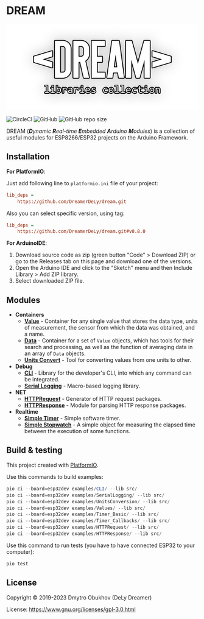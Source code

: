 # DREAM

<p align="center">
  <img alt="logo" src="extra/logo.png">
</p>

![CircleCI](https://img.shields.io/circleci/build/github/DreamerDeLy/dream)
![GitHub](https://img.shields.io/github/license/DreamerDeLy/dream)
![GitHub repo size](https://img.shields.io/github/repo-size/DreamerDeLy/dream)

DREAM (_**D**ynamic **R**eal-time **E**mbedded **A**rduino **M**odules_) is a collection of useful modules for ESP8266/ESP32 projects on the Arduino Framework.

## Installation 

**For PlatformIO**: 

Just add following line to `platformio.ini` file of your project:

```ini
lib_deps = 
	https://github.com/DreamerDeLy/dream.git
```

Also you can select specific version, using tag:

```ini
lib_deps = 
	https://github.com/DreamerDeLy/dream.git#v0.8.0
```

**For ArduinoIDE**: 

1. Download source code as zip (green button "Code" > Download ZIP) or go to the Releases tab on this page and download one of the versions. 
2. Open the Arduino IDE and click to the "Sketch" menu and then Include Library > Add ZIP library.
3. Select downloaded ZIP file. 

## Modules

- **Containers**
  - [**Value**](/src/containers/value.h) - Container for any single value that stores the data type, units of measurement, the sensor from which the data was obtained, and a name.
  - [**Data**](src/containers/data.h) - Container for a set of `Value` objects, which has tools for their search and processing, as well as the function of averaging data in an array of `Data` objects.
  - [**Units Convert**](src/containers/units_convert.h) - Tool for converting values from one units to other. 
- **Debug**
  - [**CLI**](src/debug/cli.h) - Library for the developer's CLI, into which any command can be integrated.
  - [**Serial Logging**](src/debug/serial_logging.h) - Macro-based logging library.
- **NET**
  - [**HTTPRequest**](src/net/http_request.h) - Generator of HTTP request packages.
  - [**HTTPResponse**](src/net/http_response.h) - Module for parsing HTTP response packages.
- **Realtime**
  - [**Simple Timer**](src/realtime/simple_timer.h) - Simple software timer. 
  - [**Simple Stopwatch**](src/realtime/simple_stopwatch.h) - A simple object for measuring the elapsed time between the execution of some functions. 

## Build & testing

This project created with [PlatformIO](https://platformio.org/).

Use this commands to build examples: 

```powershell
pio ci --board=esp32dev examples/CLI/ --lib src/
pio ci --board=esp32dev examples/SerialLogging/ --lib src/
pio ci --board=esp32dev examples/UnitsConversion/ --lib src/
pio ci --board=esp32dev examples/Values/ --lib src/
pio ci --board=esp32dev examples/Timer_Basic/ --lib src/
pio ci --board=esp32dev examples/Timer_Callbacks/ --lib src/
pio ci --board=esp32dev examples/HTTPRequest/ --lib src/
pio ci --board=esp32dev examples/HTTPResponse/ --lib src/
```

Use this command to run tests (you have to have connected ESP32 to your computer):

```powershell
pio test
```

## License 

Copyright © 2019-2023 Dmytro Obukhov (DeLy Dreamer)

License: https://www.gnu.org/licenses/gpl-3.0.html